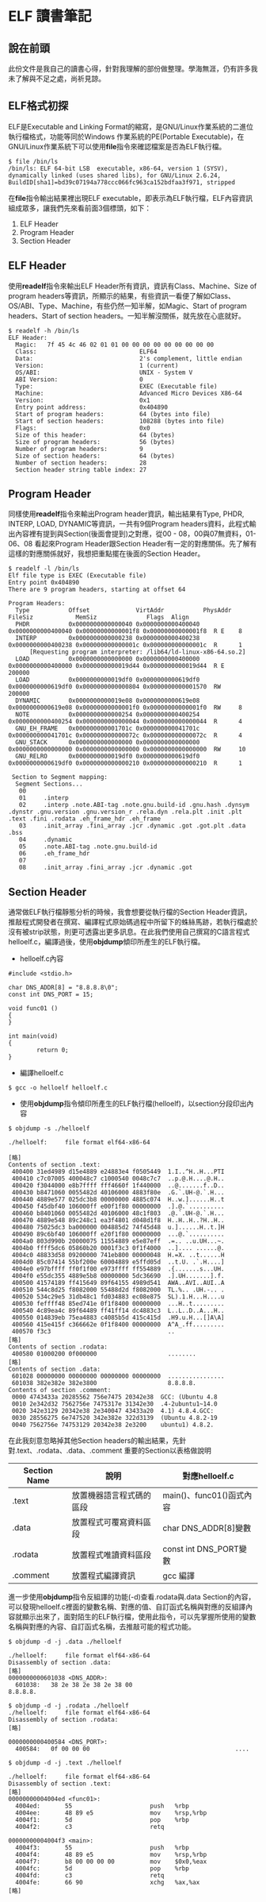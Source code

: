 # ELF 讀書筆記

## 說在前頭
此份文件是我自己的讀書心得，針對我理解的部份做整理。學海無涯，仍有許多我未了解與不足之處，尚祈見諒。

## ELF格式初探

ELF是Executable and Linking Format的縮寫，是GNU/Linux作業系統的二進位執行檔格式，功能等同於Windows 作業系統的PE(Portable Executable)，在GNU/Linux作業系統下可以使用**file**指令來確認檔案是否為ELF執行檔。

```
$ file /bin/ls
/bin/ls: ELF 64-bit LSB  executable, x86-64, version 1 (SYSV), dynamically linked (uses shared libs), for GNU/Linux 2.6.24, BuildID[sha1]=bd39c07194a778ccc066fc963ca152bdfaa3f971, stripped
```
在**file**指令輸出結果裡出現ELF executable，即表示為ELF執行檔，ELF內容資訊組成眾多，讓我們先來看前面3個標頭，如下：

1. ELF Header
2. Program Header
3. Section Header

## ELF Header
使用**readelf**指令來輸出ELF Header所有資訊，資訊有Class、Machine、Size of program headers等資訊，所顯示的結果，有些資訊一看便了解如Class、OS/ABI、Type、Machine，有些仍然一知半解，如Magic、Start of program headers、Start of section headers。一知半解沒關係，就先放在心底就好。

```
$ readelf -h /bin/ls
ELF Header:
  Magic:   7f 45 4c 46 02 01 01 00 00 00 00 00 00 00 00 00 
  Class:                             ELF64
  Data:                              2's complement, little endian
  Version:                           1 (current)
  OS/ABI:                            UNIX - System V
  ABI Version:                       0
  Type:                              EXEC (Executable file)
  Machine:                           Advanced Micro Devices X86-64
  Version:                           0x1
  Entry point address:               0x404890
  Start of program headers:          64 (bytes into file)
  Start of section headers:          108288 (bytes into file)
  Flags:                             0x0
  Size of this header:               64 (bytes)
  Size of program headers:           56 (bytes)
  Number of program headers:         9
  Size of section headers:           64 (bytes)
  Number of section headers:         28
  Section header string table index: 27
```

## Program Header

同樣使用**readelf**指令來輸出Program header資訊，輸出結果有Type, PHDR, INTERP, LOAD, DYNAMIC等資訊，一共有9個Program headers資料，此程式輸出內容裡有提到與Section(後面會提到)之對應，從00 - 08，00與07無資料，01-06、08 看起來Program Header跟Section Header有一定的對應關係。先了解有這樣的對應關係就好，我想把重點擺在後面的Section Header。

```
$ readelf -l /bin/ls
Elf file type is EXEC (Executable file)
Entry point 0x404890
There are 9 program headers, starting at offset 64

Program Headers:
  Type           Offset             VirtAddr           PhysAddr           FileSiz            MemSiz              Flags  Align
  PHDR           0x0000000000000040 0x0000000000400040 0x0000000000400040 0x00000000000001f8 0x00000000000001f8  R E    8
  INTERP         0x0000000000000238 0x0000000000400238 0x0000000000400238 0x000000000000001c 0x000000000000001c  R      1
      [Requesting program interpreter: /lib64/ld-linux-x86-64.so.2]
  LOAD           0x0000000000000000 0x0000000000400000 0x0000000000400000 0x0000000000019d44 0x0000000000019d44  R E    200000
  LOAD           0x0000000000019df0 0x0000000000619df0 0x0000000000619df0 0x0000000000000804 0x0000000000001570  RW     200000
  DYNAMIC        0x0000000000019e08 0x0000000000619e08 0x0000000000619e08 0x00000000000001f0 0x00000000000001f0  RW     8
  NOTE           0x0000000000000254 0x0000000000400254 0x0000000000400254 0x0000000000000044 0x0000000000000044  R      4
  GNU_EH_FRAME   0x000000000001701c 0x000000000041701c 0x000000000041701c 0x000000000000072c 0x000000000000072c  R      4
  GNU_STACK      0x0000000000000000 0x0000000000000000 0x0000000000000000 0x0000000000000000 0x0000000000000000  RW     10
  GNU_RELRO      0x0000000000019df0 0x0000000000619df0 0x0000000000619df0 0x0000000000000210 0x0000000000000210  R      1

 Section to Segment mapping:
  Segment Sections...
   00
   01     .interp
   02     .interp .note.ABI-tag .note.gnu.build-id .gnu.hash .dynsym .dynstr .gnu.version .gnu.version_r .rela.dyn .rela.plt .init .plt .text .fini .rodata .eh_frame_hdr .eh_frame
   03     .init_array .fini_array .jcr .dynamic .got .got.plt .data .bss
   04     .dynamic
   05     .note.ABI-tag .note.gnu.build-id
   06     .eh_frame_hdr
   07
   08     .init_array .fini_array .jcr .dynamic .got
```

## Section Header

通常做ELF執行檔靜態分析的時候，我會想要從執行檔的Section Header資訊，推敲程式開發者在撰寫、編譯程式原始碼過程中所留下的蛛絲馬跡，若執行檔處於沒有被strip狀態，則更可透露出更多訊息。在此我們使用自己撰寫的C語言程式helloelf.c，編譯過後，使用**objdump**傾印所產生的ELF執行檔。

- helloelf.c內容

```
#include <stdio.h>

char DNS_ADDR[8] = "8.8.8.8\0";
const int DNS_PORT = 15;

void func01 ()
{
}

int main(void)
{
        return 0;
}
```

- 編譯helloelf.c

```
$ gcc -o helloelf helloelf.c
```

- 使用**objdump**指令傾印所產生的ELF執行檔(helloelf)，以section分段印出內容

```
$ objdump -s ./helloelf

./helloelf:     file format elf64-x86-64

[略]
Contents of section .text:
 400400 31ed4989 d15e4889 e24883e4 f0505449  1.I..^H..H...PTI
 400410 c7c07005 400048c7 c1000540 0048c7c7  ..p.@.H....@.H..
 400420 f3044000 e8b7ffff fff4660f 1f440000  ..@.......f..D..
 400430 b8471060 0055482d 40106000 4883f80e  .G.`.UH-@.`.H...
 400440 4889e577 025dc3b8 00000000 4885c074  H..w.]......H..t
 400450 f45dbf40 106000ff e00f1f80 00000000  .].@.`..........
 400460 b8401060 0055482d 40106000 48c1f803  .@.`.UH-@.`.H...
 400470 4889e548 89c248c1 ea3f4801 d048d1f8  H..H..H..?H..H..
 400480 75025dc3 ba000000 004885d2 74f45d48  u.]......H..t.]H
 400490 89c6bf40 106000ff e20f1f80 00000000  ...@.`..........
 4004a0 803d990b 20000075 11554889 e5e87eff  .=.. ..u.UH...~.
 4004b0 ffff5dc6 05860b20 0001f3c3 0f1f4000  ..].... ......@.
 4004c0 48833d58 09200000 741eb800 00000048  H.=X. ..t......H
 4004d0 85c07414 55bf200e 60004889 e5ffd05d  ..t.U. .`.H....]
 4004e0 e97bffff ff0f1f00 e973ffff ff554889  .{.......s...UH.
 4004f0 e55dc355 4889e5b8 00000000 5dc36690  .].UH.......].f.
 400500 41574189 ff415649 89f64155 4989d541  AWA..AVI..AUI..A
 400510 544c8d25 f8082000 55488d2d f8082000  TL.%.. .UH.-.. .
 400520 534c29e5 31db48c1 fd034883 ec08e875  SL).1.H...H....u
 400530 feffff48 85ed741e 0f1f8400 00000000  ...H..t.........
 400540 4c89ea4c 89f64489 ff41ff14 dc4883c3  L..L..D..A...H..
 400550 014839eb 75ea4883 c4085b5d 415c415d  .H9.u.H...[]A\A]
 400560 415e415f c366662e 0f1f8400 00000000  A^A_.ff.........
 400570 f3c3                                 ..              
[略]
Contents of section .rodata:
 400580 01000200 0f000000                    ........        
[略]
Contents of section .data:
 601028 00000000 00000000 00000000 00000000  ................
 601038 382e382e 382e3800                    8.8.8.8.        
Contents of section .comment:
 0000 4743433a 20285562 756e7475 20342e38  GCC: (Ubuntu 4.8
 0010 2e342d32 7562756e 7475317e 31342e30  .4-2ubuntu1~14.0
 0020 342e3129 20342e38 2e340047 43433a20  4.1) 4.8.4.GCC: 
 0030 28556275 6e747520 342e382e 322d3139  (Ubuntu 4.8.2-19
 0040 7562756e 74753129 20342e38 2e3200    ubuntu1) 4.8.2. 
```

在此我刻意忽略掉其他Section headers的輸出結果，先針對.text、.rodata、.data、.comment 重要的Section以表格做說明

|Section Name|說明|對應helloelf.c
|---|---|---
|.text| 放置機器語言程式碼的區段|main()、func01()函式內容
|.data| 放置程式可覆寫資料區段| char DNS_ADDR[8]變數
|.rodata| 放置程式唯讀資料區段| const int DNS_PORT變數
|.comment|放置程式編譯資訊| gcc 編譯

進一步使用**objdump**指令反組譯的功能(-d)查看.rodata與.data Section的內容，可以發現helloelf.c裡面的變數名稱、對應的值、自訂函式名稱與對應的反組譯內容就顯示出來了，面對陌生的ELF執行檔，使用此指令，可以先掌握所使用的變數名稱與對應的內容、自訂函式名稱，去推敲可能的程式功能。

```
$ objdump -d -j .data ./helloelf

./helloelf:     file format elf64-x86-64
Disassembly of section .data:
[略]
0000000000601038 <DNS_ADDR>:
  601038:	38 2e 38 2e 38 2e 38 00                             8.8.8.8.

$ objdump -d -j .rodata ./helloelf
./helloelf:     file format elf64-x86-64
Disassembly of section .rodata:
[略]

0000000000400584 <DNS_PORT>:
  400584:	0f 00 00 00                                         ....

$ objdump -d -j .text ./helloelf

./helloelf:     file format elf64-x86-64
Disassembly of section .text:
[略]
00000000004004ed <func01>:
  4004ed:       55                      push   %rbp
  4004ee:       48 89 e5                mov    %rsp,%rbp
  4004f1:       5d                      pop    %rbp
  4004f2:       c3                      retq

00000000004004f3 <main>:
  4004f3:       55                      push   %rbp
  4004f4:       48 89 e5                mov    %rsp,%rbp
  4004f7:       b8 00 00 00 00          mov    $0x0,%eax
  4004fc:       5d                      pop    %rbp
  4004fd:       c3                      retq
  4004fe:       66 90                   xchg   %ax,%ax
[略]
```
